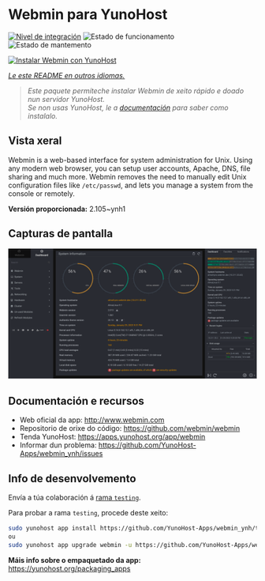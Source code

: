 <!--
NOTA: Este README foi creado automáticamente por <https://github.com/YunoHost/apps/tree/master/tools/readme_generator>
NON debe editarse manualmente.
-->

# Webmin para YunoHost

[![Nivel de integración](https://dash.yunohost.org/integration/webmin.svg)](https://dash.yunohost.org/appci/app/webmin) ![Estado de funcionamento](https://ci-apps.yunohost.org/ci/badges/webmin.status.svg) ![Estado de mantemento](https://ci-apps.yunohost.org/ci/badges/webmin.maintain.svg)

[![Instalar Webmin con YunoHost](https://install-app.yunohost.org/install-with-yunohost.svg)](https://install-app.yunohost.org/?app=webmin)

*[Le este README en outros idiomas.](./ALL_README.md)*

> *Este paquete permíteche instalar Webmin de xeito rápido e doado nun servidor YunoHost.*  
> *Se non usas YunoHost, le a [documentación](https://yunohost.org/install) para saber como instalalo.*

## Vista xeral

Webmin is a web-based interface for system administration for Unix. Using any modern web browser, you can setup user accounts, Apache, DNS, file sharing and much more. Webmin removes the need to manually edit Unix configuration files like `/etc/passwd`, and lets you manage a system from the console or remotely.

**Versión proporcionada:** 2.105~ynh1

## Capturas de pantalla

![Captura de pantalla de Webmin](./doc/screenshots/screenshot.png)

## Documentación e recursos

- Web oficial da app: <http://www.webmin.com>
- Repositorio de orixe do código: <https://github.com/webmin/webmin>
- Tenda YunoHost: <https://apps.yunohost.org/app/webmin>
- Informar dun problema: <https://github.com/YunoHost-Apps/webmin_ynh/issues>

## Info de desenvolvemento

Envía a túa colaboración á [rama `testing`](https://github.com/YunoHost-Apps/webmin_ynh/tree/testing).

Para probar a rama `testing`, procede deste xeito:

```bash
sudo yunohost app install https://github.com/YunoHost-Apps/webmin_ynh/tree/testing --debug
ou
sudo yunohost app upgrade webmin -u https://github.com/YunoHost-Apps/webmin_ynh/tree/testing --debug
```

**Máis info sobre o empaquetado da app:** <https://yunohost.org/packaging_apps>
